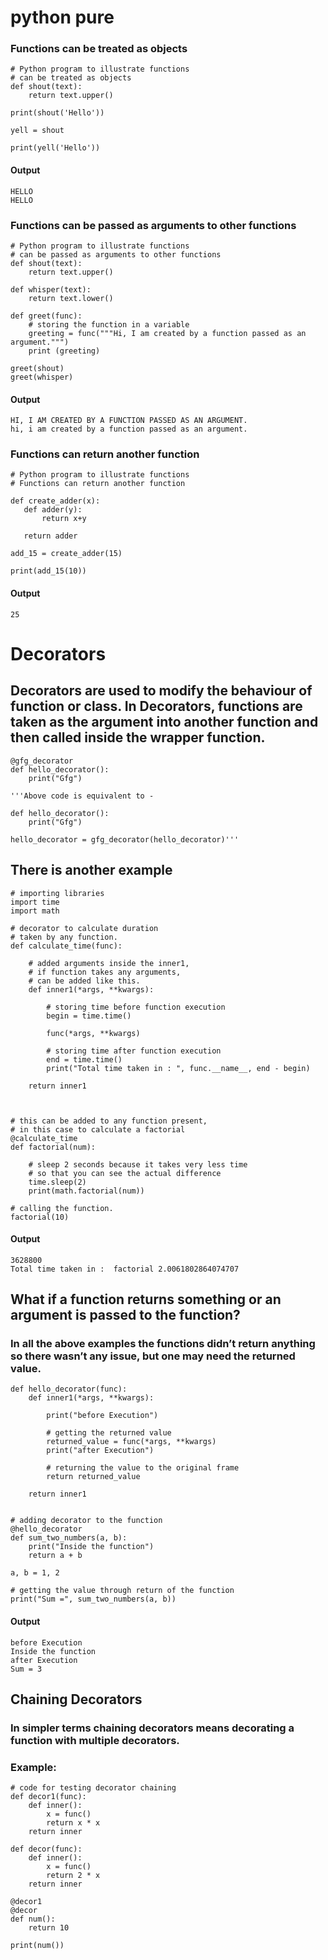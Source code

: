 # python pure

### Functions can be treated as objects
```
# Python program to illustrate functions
# can be treated as objects
def shout(text):
    return text.upper()
 
print(shout('Hello'))
 
yell = shout
 
print(yell('Hello'))
```
#### Output
```
HELLO
HELLO
```

### Functions can be passed as arguments to other functions
```
# Python program to illustrate functions
# can be passed as arguments to other functions
def shout(text):
    return text.upper()
 
def whisper(text):
    return text.lower()
 
def greet(func):
    # storing the function in a variable
    greeting = func("""Hi, I am created by a function passed as an argument.""")
    print (greeting)
 
greet(shout)
greet(whisper)
```
#### Output
```
HI, I AM CREATED BY A FUNCTION PASSED AS AN ARGUMENT.
hi, i am created by a function passed as an argument.
```
 ### Functions can return another function
 ```
# Python program to illustrate functions
# Functions can return another function
 
def create_adder(x):
    def adder(y):
        return x+y
 
    return adder
 
add_15 = create_adder(15)
 
print(add_15(10))
 ```
#### Output
```
25
```

# Decorators

## Decorators are used to modify the behaviour of function or class. In Decorators, functions are taken as the argument into another function and then called inside the wrapper function.

```
@gfg_decorator
def hello_decorator():
    print("Gfg")

'''Above code is equivalent to -

def hello_decorator():
    print("Gfg")
    
hello_decorator = gfg_decorator(hello_decorator)'''
```
## There is another example
```
# importing libraries
import time
import math
 
# decorator to calculate duration
# taken by any function.
def calculate_time(func):
     
    # added arguments inside the inner1,
    # if function takes any arguments,
    # can be added like this.
    def inner1(*args, **kwargs):
 
        # storing time before function execution
        begin = time.time()
         
        func(*args, **kwargs)
 
        # storing time after function execution
        end = time.time()
        print("Total time taken in : ", func.__name__, end - begin)
 
    return inner1
 
 
 
# this can be added to any function present,
# in this case to calculate a factorial
@calculate_time
def factorial(num):
 
    # sleep 2 seconds because it takes very less time
    # so that you can see the actual difference
    time.sleep(2)
    print(math.factorial(num))
 
# calling the function.
factorial(10)
```

#### Output
```
3628800
Total time taken in :  factorial 2.0061802864074707
```
## What if a function returns something or an argument is passed to the function?
### In all the above examples the functions didn’t return anything so there wasn’t any issue, but one may need the returned value.
```
def hello_decorator(func):
    def inner1(*args, **kwargs):
         
        print("before Execution")
         
        # getting the returned value
        returned_value = func(*args, **kwargs)
        print("after Execution")
         
        # returning the value to the original frame
        return returned_value
         
    return inner1
 
 
# adding decorator to the function
@hello_decorator
def sum_two_numbers(a, b):
    print("Inside the function")
    return a + b
 
a, b = 1, 2
 
# getting the value through return of the function
print("Sum =", sum_two_numbers(a, b))
```

#### Output
```
before Execution
Inside the function
after Execution
Sum = 3
```

## Chaining Decorators

### In simpler terms chaining decorators means decorating a function with multiple decorators.
### Example:
```
# code for testing decorator chaining
def decor1(func):
    def inner():
        x = func()
        return x * x
    return inner
 
def decor(func):
    def inner():
        x = func()
        return 2 * x
    return inner
 
@decor1
@decor
def num():
    return 10
 
print(num())
```




